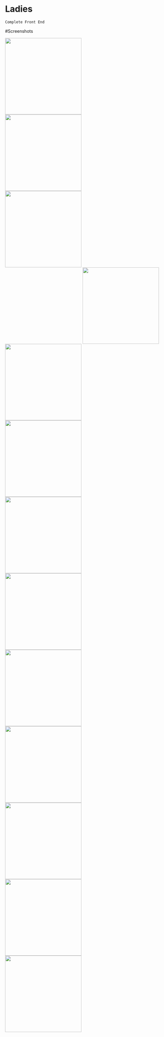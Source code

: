 # Ladies
                                                                                                                        
` Complete Front End `

#Screenshots

                                                                                                  

<a href="http://imgur.com/nqGwCiO.png"><img src="http://imgur.com/nqGwCiO.png" align="left" width="250"></a>
<a href="http://imgur.com/k342LNk.png"><img src="http://imgur.com/k342LNk.png" align="left" width="250"></a>
<a href="http://imgur.com/ECarxT5.png"><img src="http://imgur.com/ECarxT5.png" align="left" width="250"></a>
<a href="http://imgur.com/RBYmZ7C.png"><img src="http://imgur.com/RBYmZ7C.png" align="right" width="250"></a>
<a href="http://imgur.com/coSMxhO.png"><img src="http://imgur.com/coSMxhO.png" align="left" width="250"></a>
<a href="http://imgur.com/SpYyRgi.png"><img src="http://imgur.com/SpYyRgi.png" align="left" width="250"></a>
<a href="http://imgur.com/5SBTnc8.png"><img src="http://imgur.com/5SBTnc8.png" align="left" width="250"></a>
<a href="http://imgur.com/cgBXkhn.png"><img src="http://imgur.com/cgBXkhn.png" align="left" width="250"></a>
<a href="http://imgur.com/COEfFAr.png"><img src="http://imgur.com/COEfFAr.png" align="left" width="250"></a>
<a href="http://imgur.com/853UOWr.png"><img src="http://imgur.com/853UOWr.png" align="left" width="250"></a>
<a href="http://imgur.com/Aznv3oS.png"><img src="http://imgur.com/Aznv3oS.png" align="left" width="250"></a>
<a href="http://imgur.com/7sn2TlN.png"><img src="http://imgur.com/7sn2TlN.png" align="left" width="250"></a>
<a href="http://imgur.com/3zUDKny.png"><img src="http://imgur.com/3zUDKny.png" align="left" width="250"></a>

